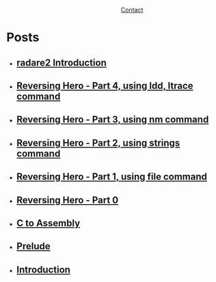 &nbsp; &nbsp; &nbsp; &nbsp; &nbsp; &nbsp; &nbsp; &nbsp; &nbsp; &nbsp; &nbsp; &nbsp; &nbsp; &nbsp; &nbsp; &nbsp; &nbsp; &nbsp; &nbsp; &nbsp; &nbsp; &nbsp; &nbsp; &nbsp; &nbsp; &nbsp; &nbsp; &nbsp; &nbsp; &nbsp; &nbsp; &nbsp; &nbsp; &nbsp; [Contact](posts/contact.md)

# Posts


- ## **[radare2 Introduction](posts/radare2.md)**
- ## **[Reversing Hero - Part 4, using ldd, ltrace command](posts/revhero4-ldd-ltrace.md)**
- ## **[Reversing Hero - Part 3, using nm command](posts/revhero3-nm.md)**
- ## **[Reversing Hero - Part 2, using strings command](posts/revhero2-strings.md)**
- ## **[Reversing Hero - Part 1, using file command](posts/revhero1-file.md)**
- ## **[Reversing Hero - Part 0](posts/revhero0.md)**
- ## **[C to Assembly](posts/c2asm.md)**
- ## **[Prelude](posts/prelude.md)**
- ## **[Introduction](posts/introduction.md)**
